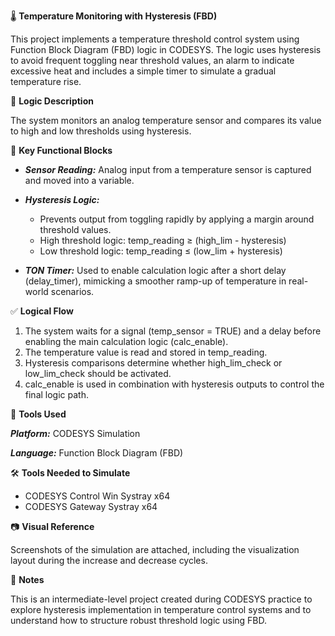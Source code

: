 🌡 **Temperature Monitoring with Hysteresis (FBD)**

This project implements a temperature threshold control system using Function Block Diagram (FBD) logic in CODESYS. The logic uses hysteresis to avoid frequent toggling near threshold values, an alarm to indicate excessive heat and includes a simple timer to simulate a gradual temperature rise.

🧩 **Logic Description**

The system monitors an analog temperature sensor and compares its value to high and low thresholds using hysteresis. 

🧮 **Key Functional Blocks**

- _**Sensor Reading:**_ Analog input from a temperature sensor is captured and moved into a variable.

- _**Hysteresis Logic:**_

  - Prevents output from toggling rapidly by applying a margin around threshold values.
  - High threshold logic: temp_reading ≥ (high_lim - hysteresis)
  - Low threshold logic: temp_reading ≤ (low_lim + hysteresis)

- _**TON Timer:**_ Used to enable calculation logic after a short delay (delay_timer), mimicking a smoother ramp-up of temperature in real-world scenarios.

✅ **Logical Flow**

1. The system waits for a signal (temp_sensor = TRUE) and a delay before enabling the main calculation logic (calc_enable).
2. The temperature value is read and stored in temp_reading.
3. Hysteresis comparisons determine whether high_lim_check or low_lim_check should be activated.
4. calc_enable is used in combination with hysteresis outputs to control the final logic path.

🔧 **Tools Used**

_**Platform:**_ CODESYS Simulation

_**Language:**_ Function Block Diagram (FBD)

🛠️ **Tools Needed to Simulate**

- CODESYS Control Win Systray x64
- CODESYS Gateway Systray x64

📷 **Visual Reference**

Screenshots of the simulation are attached, including the visualization layout during the increase and decrease cycles.

📌 **Notes**

This is an intermediate-level project created during CODESYS practice to explore hysteresis implementation in temperature control systems and to understand how to structure robust threshold logic using FBD. 
